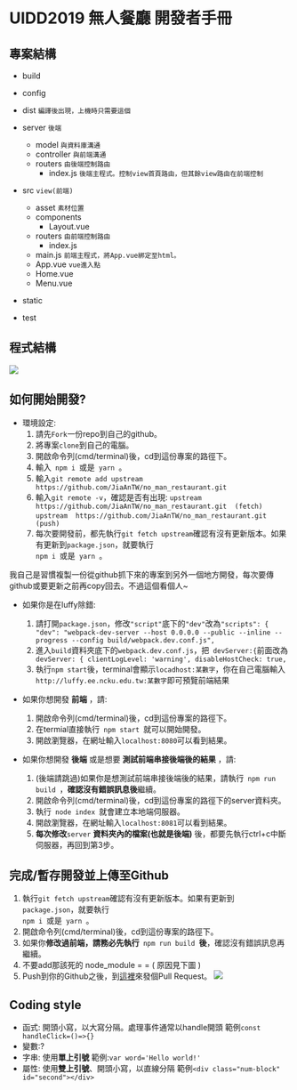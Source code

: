 
# UIDD2019 無人餐廳 開發者手冊
## 專案結構
* build
* config
* dist `編譯後出現，上機時只需要這個`
* server `後端`
  * model `與資料庫溝通`
  * controller `與前端溝通`
  * routers `由後端控制路由`
    * index.js `後端主程式。控制view首頁路由，但其餘view路由在前端控制`
* src `view(前端)`
  * asset `素材位置`
  * components
      * Layout.vue
  * routers `由前端控制路由`
      * index.js
  * main.js `前端主程式，將App.vue綁定至html。`
  * App.vue `vue進入點`
  * Home.vue
  * Menu.vue 

* static
* test

## 程式結構
![](https://i.imgur.com/qafFwnP.jpg)


## 如何開始開發?
* 環境設定:
    1. 請先<code>Fork</code>一份repo到自己的github。
    2. 將專案<code>clone</code>到自己的電腦。
    3. 開啟命令列(cmd/terminal)後，cd到這份專案的路徑下。
    4. 輸入<code>  npm i  </code>或是<code>  yarn  </code>。
    5. 輸入` git remote add upstream https://github.com/JiaAnTW/no_man_restaurant.git  `
    6. 輸入` git remote -v `，確認是否有出現:
`upstream  https://github.com/JiaAnTW/no_man_restaurant.git  (fetch)`
`upstream  https://github.com/JiaAnTW/no_man_restaurant.git  (push)`
    7. 每次要開發前，都先執行` git fetch upstream `確認有沒有更新版本。如果有更新到`package.json`，就要執行<code>  npm i  </code>或是<code>  yarn  </code>。

我自己是習慣複製一份從github抓下來的專案到另外一個地方開發，每次要傳github或要更新之前再copy回去。不過這個看個人~


* 如果你是在luffy除錯:
    1. 請打開`package.json`，修改`"script"`底下的`"dev"`改為`"scripts": {
    "dev": "webpack-dev-server --host 0.0.0.0 --public --inline --progress --config build/webpack.dev.conf.js",`
    2. 進入`build`資料夾底下的`webpack.dev.conf.js`，把` devServer:{`前面改為` devServer: {
    clientLogLevel: 'warning',
    disableHostCheck: true,`
    3. 執行`npm start`後，terminal會顯示`locadhost:某數字`，你在自己電腦輸入`http://luffy.ee.ncku.edu.tw:某數字`即可預覽前端結果

* 如果你想開發 **前端** ，請:
    1. 開啟命令列(cmd/terminal)後，cd到這份專案的路徑下。
    2. 在termial直接執行`  npm start  `就可以開始開發。
    3. 開啟瀏覽器，在網址輸入`localhost:8080`可以看到結果。

* 如果你想開發 **後端** 或是想要 **測試前端串接後端後的結果** ，請:
    1. (後端請跳過)如果你是想測試前端串接後端後的結果，請執行`  npm run build  `，**確認沒有錯誤訊息後**繼續。
    2. 開啟命令列(cmd/terminal)後，cd到這份專案的路徑下的server資料夾。
    3. 執行`  node index  `就會建立本地端伺服器。
    4. 開啟瀏覽器，在網址輸入`localhost:8081`可以看到結果。
    5. **每次修改**`server` **資料夾內的檔案(也就是後端)** 後，都要先執行ctrl+c中斷伺服器，再回到第3步。

## 完成/暫存開發並上傳至Github
1. 執行` git fetch upstream `確認有沒有更新版本。如果有更新到`package.json`，就要執行<code>  npm i  </code>或是<code>  yarn  </code>。
2. 開啟命令列(cmd/terminal)後，cd到這份專案的路徑下。
3. 如果你**修改過前端，請務必先執行**`  npm run build  `**後**，確認沒有錯誤訊息再繼續。
4. 不要add那該死的 node_module = = ( 原因見下圖 )
5. Push到你的Github之後，到[這裡](https://github.com/JiaAnTW/no_man_restaurant/pulls)來發個Pull Request。
![](https://1.bp.blogspot.com/-ioAjKF2q2OY/XDK3qrApmvI/AAAAAAAABv8/U21gT-8HyE0lCAlnolGc30aWMM1RbNjJQCLcBGAs/s1600/02.jpg)




## Coding style
* 函式: 開頭小寫，以大寫分隔。處理事件通常以handle開頭
  範例`const handleClick=()=>{}`
* 變數:?
* 字串: 使用**單上引號**
  範例:`var word='Hello world!'`
* 屬性: 使用**雙上引號**、開頭小寫，以直線分隔
  範例`<div class="num-block" id="second"></div>`
